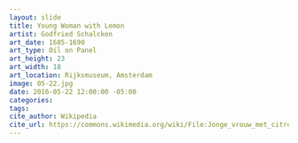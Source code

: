 ```yaml
---
layout: slide
title: Young Woman with Lemon
artist: Godfried Schalcken
art_date: 1685-1690
art_type: Oil on Panel
art_height: 23
art_width: 18
art_location: Rijksmuseum, Amsterdam
image: 05-22.jpg
date: 2016-05-22 12:00:00 -05:00
categories:
tags:
cite_author: Wikipedia
cite_url: https://commons.wikimedia.org/wiki/File:Jonge_vrouw_met_citroen_Rijksmuseum_SK-A-2339.jpeg
---
```

